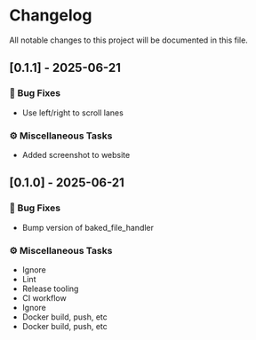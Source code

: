 # Changelog

All notable changes to this project will be documented in this file.

## [0.1.1] - 2025-06-21

### 🐛 Bug Fixes

- Use left/right to scroll lanes

### ⚙️ Miscellaneous Tasks

- Added screenshot to website

## [0.1.0] - 2025-06-21

### 🐛 Bug Fixes

- Bump version of baked_file_handler

### ⚙️ Miscellaneous Tasks

- Ignore
- Lint
- Release tooling
- CI workflow
- Ignore
- Docker build, push, etc
- Docker build, push, etc

<!-- generated by git-cliff -->
